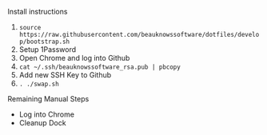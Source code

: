 Install instructions

1. `source https://raw.githubusercontent.com/beauknowssoftware/dotfiles/develop/bootstrap.sh`
2. Setup 1Password
3. Open Chrome and log into Github
4. `cat ~/.ssh/beauknowssoftware_rsa.pub | pbcopy`
5. Add new SSH Key to Github
6. `. ./swap.sh`

Remaining Manual Steps
* Log into Chrome
* Cleanup Dock
